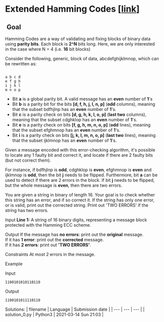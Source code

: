 # Extended Hamming Codes \[[link](https://www.codingame.com/training/easy/extended-hamming-codes)\]


 Goal
-----


Hamming Codes are a way of validating and fixing blocks of binary data using **parity bits**. Each block is **2^N** bits long. Here, we are only interested in the case where N = 4 (i.e. **16** bit blocks)  
  
Consider the following, generic, block of data, abcdefghijklmnop, which can be rewritten as:  

```
  
a b c d  
e f g h  
i j k l  
m n o p  

```
  
- Bit **a** is a global parity bit. A valid message has an **even** number of **1**'s  
- Bit **b** is a parity bit for the bits **[d, f, h, j, l, n, p]** (**odd** columns), meaning that the subset bdfhjlnp has an **even** number of **1**'s.  
- Bit **c** is a parity check on bits **[d, g, h, k, l, o, p]** (**last two** columns), meaning that the subset cdghklop has an **even** number of **1**'s.  
- Bit **e** is a parity check on bits **[f, g, h, m, n, o, p]** (**odd** lines), meaning that the subset efghmnop has an **even** number of **1**'s.  
- Bit **i** is a parity check on bits **[j, k, l, m, n, o, p]** (**last two** lines), meaning that the subset ijklmnop has an **even** number of **1**'s.  
  
Given a message encoded with this error-checking algorithm, it's possible to locate any 1 faulty bit and correct it, and locate if there are 2 faulty bits (but not correct them).  
  
For instance, if bdfhjlnp is **odd**, cdghklop is **even**, efghmnop is **even** and ijklmnop is **odd**, then the bit **j** needs to be flipped. Furthermore, bit **a** can be used to detect if there are 2 errors in the block. If bit **j** needs to be flipped, but the whole message is **even**, then there are two errors.  
  
You are given a string in binary of length 16. Your goal is to check whether this string has an error, and if so correct it. If the string has only one error, or is valid, print out the corrected string. Print out 'TWO ERRORS' if the string has two errors.



Input
**Line 1:** A string of 16 binary digits, representing a message block protected with the Hamming ECC scheme.


Output
If the message has **no errors**: print out the **original** message.  
If it has **1 error**: print out the **corrected** message.  
If it has **2 errors**: print out **'TWO ERRORS'**.


Constraints
At most 2 errors in the message.


Example


Input

```
1100101010110110
```



Output

```
1100101011110110
```





Solutions:
| filename | Language | Submission date |
| --- | --- | --- |
| solution_0.py | Python3 | 2021-03-14 Sun 21:03 |
